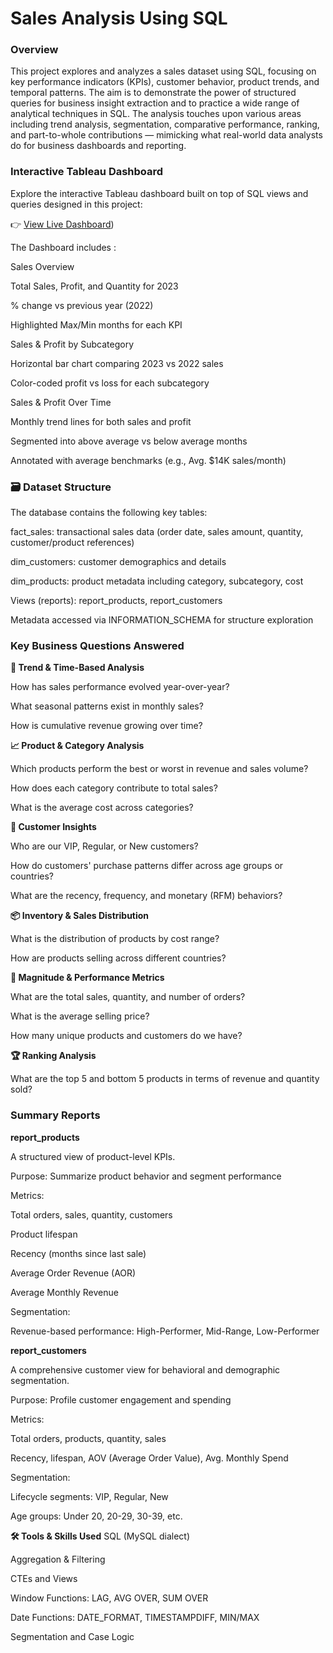 # Sales Analysis Using SQL

### Overview

This project explores and analyzes a sales dataset using SQL, focusing on key performance indicators (KPIs), customer behavior, product trends, and temporal patterns. The aim is to demonstrate the power of structured queries for business insight extraction and to practice a wide range of analytical techniques in SQL.
The analysis touches upon various areas including trend analysis, segmentation, comparative performance, ranking, and part-to-whole contributions — mimicking what real-world data analysts do for business dashboards and reporting.

### Interactive Tableau Dashboard

Explore the interactive Tableau dashboard built on top of SQL views and queries designed in this project:

👉 [View Live Dashboard](https://public.tableau.com/app/profile/kianaseraj/viz/SalesDashboard_17433614085850/SalesDashboard))

The Dashboard includes :

Sales Overview

Total Sales, Profit, and Quantity for 2023

% change vs previous year (2022)

Highlighted Max/Min months for each KPI

Sales & Profit by Subcategory

Horizontal bar chart comparing 2023 vs 2022 sales

Color-coded profit vs loss for each subcategory

Sales & Profit Over Time

Monthly trend lines for both sales and profit

Segmented into above average vs below average months

Annotated with average benchmarks (e.g., Avg. $14K sales/month)

### 🗃️ Dataset Structure

The database contains the following key tables:

fact_sales: transactional sales data (order date, sales amount, quantity, customer/product references)

dim_customers: customer demographics and details

dim_products: product metadata including category, subcategory, cost

Views (reports): report_products, report_customers

Metadata accessed via INFORMATION_SCHEMA for structure exploration

### Key Business Questions Answered

**📅 Trend & Time-Based Analysis**

How has sales performance evolved year-over-year?

What seasonal patterns exist in monthly sales?

How is cumulative revenue growing over time?

**📈 Product & Category Analysis**

Which products perform the best or worst in revenue and sales volume?

How does each category contribute to total sales?

What is the average cost across categories?

**👥 Customer Insights**

Who are our VIP, Regular, or New customers?

How do customers' purchase patterns differ across age groups or countries?

What are the recency, frequency, and monetary (RFM) behaviors?

**📦 Inventory & Sales Distribution**

What is the distribution of products by cost range?

How are products selling across different countries?

**🔢 Magnitude & Performance Metrics**

What are the total sales, quantity, and number of orders?

What is the average selling price?

How many unique products and customers do we have?

**🏆 Ranking Analysis**

What are the top 5 and bottom 5 products in terms of revenue and quantity sold?



### Summary Reports

**report_products**
   
A structured view of product-level KPIs.

Purpose: Summarize product behavior and segment performance

Metrics:

Total orders, sales, quantity, customers

Product lifespan

Recency (months since last sale)

Average Order Revenue (AOR)

Average Monthly Revenue

Segmentation:

Revenue-based performance: High-Performer, Mid-Range, Low-Performer

**report_customers**

A comprehensive customer view for behavioral and demographic segmentation.

Purpose: Profile customer engagement and spending

Metrics:

Total orders, products, quantity, sales

Recency, lifespan, AOV (Average Order Value), Avg. Monthly Spend

Segmentation:

Lifecycle segments: VIP, Regular, New

Age groups: Under 20, 20-29, 30-39, etc.




**🛠️ Tools & Skills Used**
SQL (MySQL dialect)

Aggregation & Filtering

CTEs and Views

Window Functions: LAG, AVG OVER, SUM OVER

Date Functions: DATE_FORMAT, TIMESTAMPDIFF, MIN/MAX

Segmentation and Case Logic
